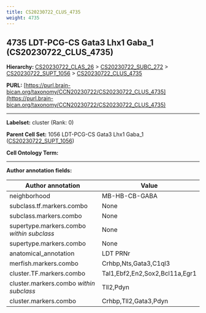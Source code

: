 ```yaml
---
title: CS20230722_CLUS_4735
weight: 4735
---
```

## 4735 LDT-PCG-CS Gata3 Lhx1 Gaba_1 (CS20230722_CLUS_4735)
<b>Hierarchy: </b>
[CS20230722_CLAS_26](../CS20230722_CLAS_26) >
[CS20230722_SUBC_272](../CS20230722_SUBC_272) >
[CS20230722_SUPT_1056](../CS20230722_SUPT_1056) >
[CS20230722_CLUS_4735](../CS20230722_CLUS_4735)

**PURL:** [https://purl.brain-bican.org/taxonomy/CCN20230722/CS20230722_CLUS_4735](https://purl.brain-bican.org/taxonomy/CCN20230722/CS20230722_CLUS_4735)

---


**Labelset:** cluster (Rank: 0)

**Parent Cell Set:** 1056 LDT-PCG-CS Gata3 Lhx1 Gaba_1 ([CS20230722_SUPT_1056](../CS20230722_SUPT_1056))



**Cell Ontology Term:** 

[MARKER GENES.]: #


---

[TRANSFERRED ANNOTATIONS.]: #


[AUTHOR ANNOTATION FIELDS.]: #


**Author annotation fields:**

| Author annotation | Value |
|-------------------|-------|
|neighborhood|MB-HB-CB-GABA|
|subclass.tf.markers.combo|None|
|subclass.markers.combo|None|
|supertype.markers.combo _within subclass_|None|
|supertype.markers.combo|None|
|anatomical_annotation|LDT PRNr|
|merfish.markers.combo|Crhbp,Nts,Gata3,C1ql3|
|cluster.TF.markers.combo|Tal1,Ebf2,En2,Sox2,Bcl11a,Egr1|
|cluster.markers.combo _within subclass_|Tll2,Pdyn|
|cluster.markers.combo|Crhbp,Tll2,Gata3,Pdyn|
